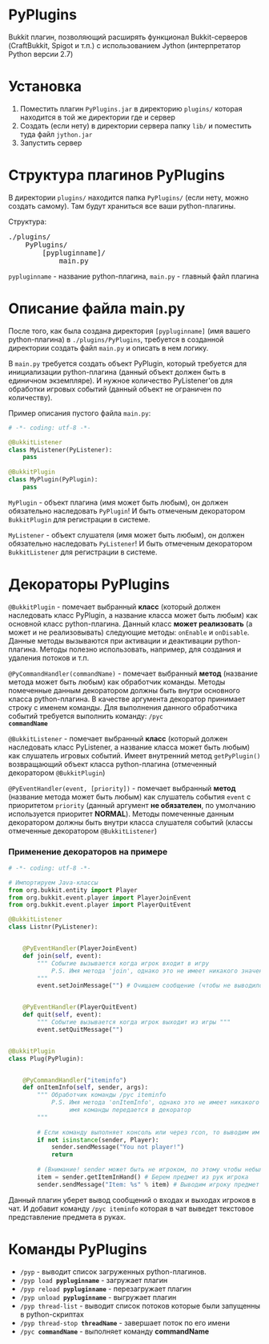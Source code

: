 # PyPlugins
Bukkit плагин, позволяющий расширять функционал Bukkit-серверов (CraftBukkit, Spigot и т.п.) с использованием Jython (интерпретатор Python версии 2.7)

# Установка
1. Поместить плагин <code>PyPlugins.jar</code> в директорию <code>plugins/</code> которая находится в той же директории где и сервер
2. Создать (если нету) в директории сервера папку <code>lib/</code> и поместить туда файл <code>jython.jar</code>
3. Запустить сервер

# Структура плагинов PyPlugins
В директории <code>plugins/</code> находится папка <code>PyPlugins/</code> (если нету, можно создать самому).
Там будут храниться все ваши python-плагины.

Структура:
<pre>
./plugins/
    PyPlugins/
        [pypluginname]/
            main.py
</pre>
<code>pypluginname</code> - название python-плагина, <code>main.py</code> - главный файл плагина

# Описание файла main.py
После того, как была создана директория <code>[pypluginname]</code> (имя вашего python-плагина) в <code>./plugins/PyPlugins</code>, требуется в созданной директории создать файл <code>main.py</code> и описать в нем логику.

В <code>main.py</code> требуется создать объект PyPlugin, который требуется для инициализации python-плагина (данный объект должен быть в единичном экземпляре). И нужное количество PyListener'ов для обработки игровых событий (данный объект не ограничен по количеству).

Пример описания пустого файла <code>main.py</code>:
```python
# -*- coding: utf-8 -*-

@BukkitListener
class MyListener(PyListener):
    pass
    
@BukkitPlugin
class MyPlugin(PyPlugin):
    pass
```

<code>MyPlugin</code> - объект плагина (имя может быть любым), он должен обязательно наследовать <code>PyPlugin</code>! И быть отмеченым декоратором <code>BukkitPlugin</code> для регистрации в системе.

<code>MyListener</code> - объект слушателя (имя может быть любым), он должен обязательно наследовать <code>PyListener</code>! И быть отмеченым декоратором <code>BukkitListener</code> для регистрации в системе.

# Декораторы PyPlugins

<code>@BukkitPlugin</code> - помечает выбранный **класс** (который должен наследовать класс PyPlugin, а название класса может быть любым) как основной класс python-плагина.
Данный класс **может реализовать** (а может и не реализовывать) следующие методы: <code>onEnable</code> и <code>onDisable</code>. Данные методы вызываются при активации и деактивации python-плагина. Методы полезно использовать, например, для создания и удаления потоков и т.п.

<code>@PyCommandHandler(commandName)</code> - помечает выбранный **метод** (название метода может быть любым) как обработчик команды. Методы помеченные данным декоратором должны быть внутри основного класса python-плагина. В качестве аргумента декоратор принимает строку с именем команды. Для выполнения данного обработчика событий требуется выполнить команду: <code>/pyc **commandName**</code>

<code>@BukkitListener</code> - помечает выбранный **класс** (который должен наследовать класс PyListener, а название класса может быть любым) как слушатель игровых событий. Имеет внутренний метод <code>getPyPlugin()</code> возвращающий объект класса python-плагина (отмеченный декоратором <code>@BukkitPlugin</code>)

<code>@PyEventHandler(event, [priority])</code> - помечает выбранный **метод** (название метода может быть любым) как слушатель события <code>event</code> с приоритетом <code>priority</code> (данный аргумент **не обязателен**, по умолчанию используется приоритет **NORMAL**). Методы помеченные данным декоратором должны быть внутри класса слушателя событий (классы отмеченные декоратором <code>@BukkitListener</code>)

### Применение декораторов на примере

```python
# -*- coding: utf-8 -*-

# Импортируем Java-классы
from org.bukkit.entity import Player
from org.bukkit.event.player import PlayerJoinEvent
from org.bukkit.event.player import PlayerQuitEvent

@BukkitListener
class Listnr(PyListener):


    @PyEventHandler(PlayerJoinEvent)
    def join(self, event):
        """ Событие вызывается когда игрок входит в игру
            P.S. Имя метода 'join', однако это не имеет никакого значения
        """
        event.setJoinMessage("") # Очищаем сообщение (чтобы не выводилось сообщений при входе)


    @PyEventHandler(PlayerQuitEvent)
    def quit(self, event):
        """ Событие вызывается когда игрок выходит из игры """
        event.setQuitMessage("")


@BukkitPlugin
class Plug(PyPlugin):


    @PyCommandHandler("iteminfo")
    def onItemInfo(self, sender, args):
        """ Обработчик команды /pyc iteminfo
            P.S. Имя метода 'onItemInfo', однако это не имеет никакого значения,
                 имя команды передается в декоратор
        """
    
        # Если команду выполняет консоль или через rcon, то выводим им сообщение: You not player!
        if not isinstance(sender, Player):
            sender.sendMessage("You not player!")
            return
            
        # (Внимание! sender может быть не игроком, по этому чтобы небыло ошибок мы перед этим делаем проверку)
        item = sender.getItemInHand() # Берем предмет из рук игрока
        sender.sendMessage("Item: %s" % item) # Выводим игроку предмет в его руках
```

Данный плагин уберет вывод сообщений о входах и выходах игроков в чат. И добавит команду <code>/pyc iteminfo</code> которая в чат выведет текстовое представление предмета в руках.

# Команды PyPlugins

* <code>/pyp</code> - выводит список загруженных python-плагинов.
* <code>/pyp load **pypluginname**</code> - загружает плагин
* <code>/pyp reload **pypluginname**</code> - перезагружает плагин
* <code>/pyp unload **pypluginname**</code> - выгружает плагин
* <code>/pyp thread-list</code> - выводит список потоков которые были запущенны в python-скриптах
* <code>/pyp thread-stop **threadName**</code> - завершает поток по его имени
* <code>/pyc **commandName**</code> - выполняет команду **commandName**

